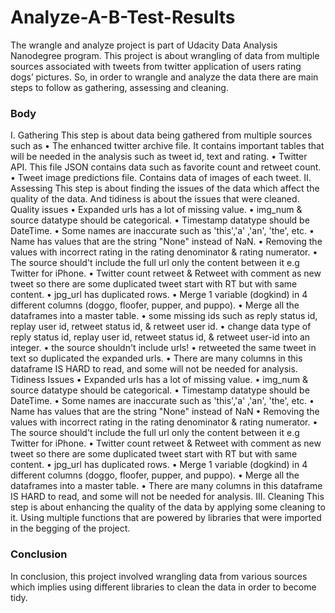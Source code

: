 # Analyze-A-B-Test-Results
The wrangle and analyze project is part of Udacity Data Analysis Nanodegree program. This project is about wrangling of data from multiple sources associated with tweets from twitter application of users rating dogs’ pictures. So, in order to wrangle and analyze the data there are main steps to follow as gathering, assessing and cleaning.

### Body
I. Gathering
This step is about data being gathered from multiple sources such as
• The enhanced twitter archive file. It contains important tables that will be needed in the analysis such as tweet id, text and rating.
• Twitter API. This file JSON contains data such as favorite count and retweet count.
• Tweet image predictions file. Contains data of images of each tweet.
II. Assessing
This step is about finding the issues of the data which affect the quality of the data. And tidiness is about the issues that were cleaned.
Quality issues
• Expanded urls has a lot of missing value.
• img_num & source datatype should be categorical.
• Timestamp datatype should be DateTime.
• Some names are inaccurate such as 'this','a' ,'an', 'the', etc.
• Name has values that are the string "None" instead of NaN.
• Removing the values with incorrect rating in the rating denominator & rating
numerator.
• The source should't include the full url only the content between it e.g Twitter for
iPhone.
• Twitter count retweet & Retweet with comment as new tweet so there are some
duplicated tweet start with RT but with same content.
• jpg_url has duplicated rows.
• Merge 1 variable (dogkind) in 4 different columns (doggo, floofer, pupper, and
puppo).
• Merge all the dataframes into a master table.
• some missing ids such as reply status id, replay user id, retweet status id, &
retweet user id.
• change data type of reply status id, replay user id, retweet status id, & retweet
user-id into an integer.
• the source shouldn't include urls!
• retweeted the same tweet in text so duplicated the expanded urls.
• There are many columns in this dataframe IS HARD to read, and some will not be needed for analysis.
Tidiness Issues
• Expanded urls has a lot of missing value.
• img_num & source datatype should be categorical.
• Timestamp datatype should be DateTime.
• Some names are inaccurate such as 'this','a' ,'an', 'the', etc.
• Name has values that are the string "None" instead of NaN
• Removing the values with incorrect rating in the rating denominator & rating
numerator.
• The source should't include the full url only the content between it e.g Twitter for
iPhone.
• Twitter count retweet & Retweet with comment as new tweet so there are some
duplicated tweet start with RT but with same content.
• jpg_url has duplicated rows.
• Merge 1 variable (dogkind) in 4 different columns (doggo, floofer, pupper, and
puppo).
• Merge all the dataframes into a master table.
• There are many columns in this dataframe IS HARD to read, and some will not
be needed for analysis.
III. Cleaning
This step is about enhancing the quality of the data by applying some cleaning to it. Using multiple functions that are powered by libraries that were imported in the begging of the project.
### Conclusion
In conclusion, this project involved wrangling data from various sources which implies
using different libraries to clean the data in order to become tidy.

